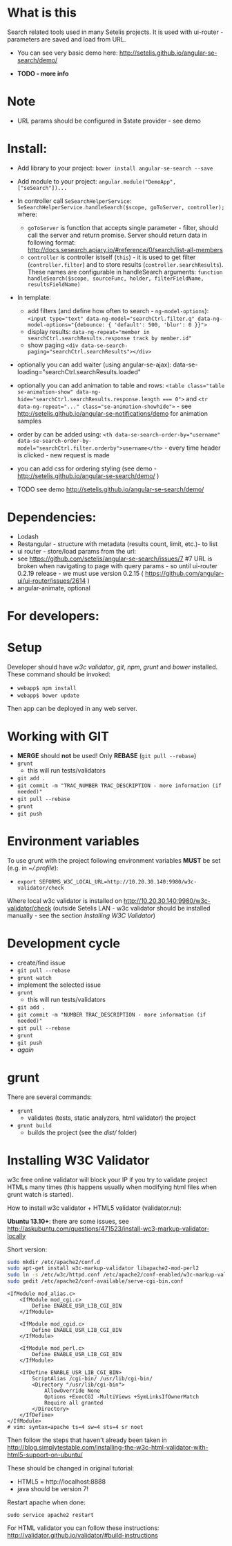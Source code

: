 # What is this

Search related tools used in many Setelis projects.
It is used with ui-router - parameters are saved and load from URL.

- You can see very basic demo here: http://setelis.github.io/angular-se-search/demo/
* **TODO - more info**

# Note
 - URL params should be configured in $state provider - see demo

# Install:

 - Add library to your project: ```bower install angular-se-search --save```
 - Add module to your project: ```angular.module("DemoApp", ["seSearch"])...```

 - In controller call ```SeSearchHelperService```: ```SeSearchHelperService.handleSearch($scope, goToServer, controller);``` where:
   - ```goToServer``` is function that accepts single parameter - filter, should call the server and return promise. Server should return data in following format: http://docs.sesearch.apiary.io/#reference/0/search/list-all-members
   - ```controller``` is controller istself (```this```) - it is used to get filter (```controller.filter```) and to store results (```controller.searchResults```). These names are configurable in handleSearch arguments: ```function handleSearch($scope, sourceFunc, holder, filterFieldName, resultsFieldName)```
 - In template:
   - add filters (and define how often to search - ```ng-model-options```): ```<input type="text" data-ng-model="searchCtrl.filter.q" data-ng-model-options="{debounce: { 'default': 500, 'blur': 0 }}">```
   - display results: ```data-ng-repeat="member in searchCtrl.searchResults.response track by member.id"```
   - show paging ```<div data-se-search-paging="searchCtrl.searchResults"></div>```
 - optionally you can add waiter (using angular-se-ajax): data-se-loading="searchCtrl.searchResults.loaded"
 - optionally you can add animation to table and rows: ```<table class="table se-animation-show" data-ng-hide="searchCtrl.searchResults.response.length === 0">``` and ```<tr data-ng-repeat="..." class="se-animation-showhide">``` - see http://setelis.github.io/angular-se-notifications/demo for animation samples
 - order by can be added using: ```<th data-se-search-order-by="username" data-se-search-order-by-model="searchCtrl.filter.orderby">username</th>``` - every time header is clicked - new request is made
 - you can add css for ordering styling (see demo - http://setelis.github.io/angular-se-search/demo/ )

 - TODO see demo http://setelis.github.io/angular-se-search/demo/

# Dependencies:
 - Lodash
 - Restangular - structure with metadata (results count, limit, etc.)- to list
 - ui router - store/load params from the url:
  - see https://github.com/setelis/angular-se-search/issues/7 #7 URL is broken when navigating to page with query params - so until ui-router 0.2.19 release - we must use version 0.2.15 ( https://github.com/angular-ui/ui-router/issues/2614 )
 - angular-animate, optional

# For developers:
# Setup

Developer should have *w3c validator*, *git*, *npm*, *grunt* and *bower* installed.
These command should be invoked:
 - ```webapp$ npm install```
 - ```webapp$ bower update```

Then app can be deployed in any web server.

# Working with GIT
 - **MERGE** should **not** be used! Only **REBASE** (```git pull --rebase```)
 - ```grunt```
   - this will run tests/validators
 - ```git add .```
 - ```git commit -m "TRAC_NUMBER TRAC_DESCRIPTION - more information (if needed)"```
 - ```git pull --rebase```
 - ```grunt```
 - ```git push```

# Environment variables

To use grunt with the project following environment variables **MUST** be set (e.g. in *~/.profile*):
 - ```export SEFORMS_W3C_LOCAL_URL=http://10.20.30.140:9980/w3c-validator/check```

Where local w3c validator is installed on http://10.20.30.140:9980/w3c-validator/check (outside Setelis LAN - w3c validator should be installed manually - see the section *Installing W3C Validator*)

# Development cycle
 - create/find issue
 - ```git pull --rebase```
 - ```grunt watch```
 - implement the selected issue
 - ```grunt```
   - this will run tests/validators
 - ```git add .```
 - ```git commit -m "NUMBER TRAC_DESCRIPTION - more information (if needed)"```
 - ```git pull --rebase```
 - ```grunt```
 - ```git push```
 - *again*


# grunt
There are several commands:
 - ```grunt```
   - validates (tests, static analyzers, html validator) the project
 - ```grunt build```
   - builds the project (see the *dist/* folder)


# Installing W3C Validator
w3c free online validator will block your IP if you try to validate project HTMLs many times (this happens usually when modifying html files when grunt watch is started).

How to install w3c validator + HTML5 validator (validator.nu):

**Ubuntu 13.10+**: there are some issues, see http://askubuntu.com/questions/471523/install-wc3-markup-validator-locally


Short version:
```sh
sudo mkdir /etc/apache2/conf.d
sudo apt-get install w3c-markup-validator libapache2-mod-perl2
sudo ln -s /etc/w3c/httpd.conf /etc/apache2/conf-enabled/w3c-markup-validator.conf
sudo gedit /etc/apache2/conf-available/serve-cgi-bin.conf
```
```
<IfModule mod_alias.c>
    <IfModule mod_cgi.c>
        Define ENABLE_USR_LIB_CGI_BIN
    </IfModule>

    <IfModule mod_cgid.c>
        Define ENABLE_USR_LIB_CGI_BIN
    </IfModule>

    <IfModule mod_perl.c>
        Define ENABLE_USR_LIB_CGI_BIN
    </IfModule>

    <IfDefine ENABLE_USR_LIB_CGI_BIN>
        ScriptAlias /cgi-bin/ /usr/lib/cgi-bin/
        <Directory "/usr/lib/cgi-bin">
            AllowOverride None
            Options +ExecCGI -MultiViews +SymLinksIfOwnerMatch
            Require all granted
        </Directory>
    </IfDefine>
</IfModule>
# vim: syntax=apache ts=4 sw=4 sts=4 sr noet
 ```

Then follow the steps that haven't already been taken in http://blog.simplytestable.com/installing-the-w3c-html-validator-with-html5-support-on-ubuntu/

These should be changed in original tutorial:
 - HTML5 = http://localhost:8888
 - java should be version 7!


Restart apache when done:

```sudo service apache2 restart ```

For HTML validator you can follow these instructions: http://validator.github.io/validator/#build-instructions
